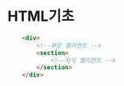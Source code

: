 # HTML기초
```html
    <div>
        <!--부모 엘리먼트 -->
        <section>
            <!--자식 엘리먼트 -->
        </section>
    </div>
```